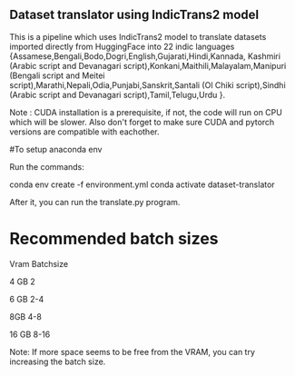 ## Dataset translator using IndicTrans2 model

This is a pipeline which uses IndicTrans2 model to translate datasets imported directly from HuggingFace into 22 indic languages {Assamese,Bengali,Bodo,Dogri,English,Gujarati,Hindi,Kannada,
Kashmiri (Arabic script and Devanagari script),Konkani,Maithili,Malayalam,Manipuri (Bengali script and Meitei script),Marathi,Nepali,Odia,Punjabi,Sanskrit,Santali (Ol Chiki script),Sindhi 
(Arabic script and Devanagari script),Tamil,Telugu,Urdu }.

Note : CUDA installation is a prerequisite, if not, the code will run on CPU which will be slower. Also don't forget to make sure CUDA and pytorch versions are compatible with eachother.

#To setup anaconda env

Run the commands:

conda env create -f environment.yml
conda activate dataset-translator

After it, you can run the translate.py program.

# Recommended batch sizes 
Vram          Batchsize

 4 GB            2

 6 GB           2-4

 8GB            4-8

 16 GB          8-16

 Note: If more space seems to be free from the VRAM, you can try increasing the batch size.
